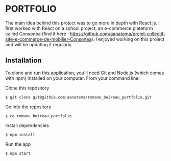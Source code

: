 # PORTFOLIO

The main idea behind this project was to go more in depth with React.js. I first worked with React on a school project, an e-commerce plateform called Consonea (find it here : https://github.com/aanatema/projet-collectif-site-e-commerce-de-mobilier-Consonea). I enjoyed working on this project and will be updating it regularly. 


## Installation

To clone and run this application, you'll need Git and Node.js (which comes with npm) installed on your computer. From your command line:

Clone this repository
```
$ git clone git@github.com:aanatema/romane_boireau_portfolio.git
```
Go into the repository
```
$ cd romane_boireau_portfolio
```
Install dependencies
```
$ npm install
```
Run the app
```
$ npm start
```

